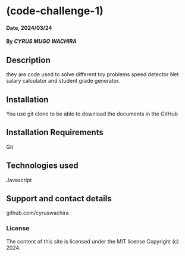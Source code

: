 # (code-challenge-1)


#### Date, 2024/03/24


#### By *CYRUS MUGO WACHIRA*


## Description
they are code used to solve different toy problems
speed detector 
Net salary calculator and student grade generator.


## Installation
You use git clone to be able to download the documents in the GitHub


## Installation Requirements
Git


## Technologies used
Javascript


## Support and contact details
github.com/cyruswachira


### License
The content of this site is licensed under the MIT license
Copyright (c) 2024.